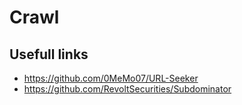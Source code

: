 # Crawl


## Usefull links

* https://github.com/0MeMo07/URL-Seeker
* https://github.com/RevoltSecurities/Subdominator
